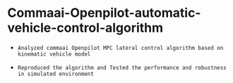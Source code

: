 # Commaai-Openpilot-automatic-vehicle-control-algorithm

-     Analyzed commaai Openpilot MPC lateral control algorithm based on kinematic vehicle model
-     Reproduced the algorithm and Tested the performance and robustness in simulated environment

